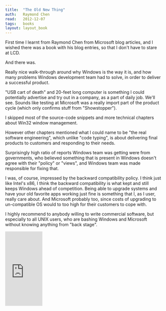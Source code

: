 ```yaml
---
title:	"The Old New Thing"
auth:	Raymond Chen
read:	2012-12-07
tags:	books
layout: layout_book
---
```





First time I learnt from Raymond Chen from Microsoft blog articles, and I
wished there was a book with his blog entries, so that I don't have to stare
at LCD.

And there was.

Really nice walk-through around why Windows is the way it is, and how many
problems Windows development team had to solve, in order to deliver a
successful product.

"USB cart of death" and 20-feet long computer is something I could
potentially advertise and try out in a company, as a part of daily job.
We'll see. Sounds like testing at Microsoft was a really import part of the
product cycle (which only confirms stuff from "Showstopper").

I skipped most of the source-code snippets and more technical chapters about
Win32 window management.

However other chapters mentioned what I could name to be "the real software
engineering", which unlike "code typing", is about delivering final products
to customers and responding to their needs.

Surprisingly high ratio of reports Windows team was getting were from
governments, who believed something that is present in Windows doesn't agree
with their "policy" or "views", and Windows team was made responsible for
fixing that.

I was, of course, impressed by the backward compatibility policy. I think
just like Intel's x86, I think the backward compatibility is what kept and
still keeps Windows ahead of competition. Being able to upgrade systems and
have your old favorite apps working just fine is something that I, as I
user, really care about. And Microsoft probably too, since costs of
upgrading to un-compatible OS would to too high for their customers to cope
with.

I highly recommend to anybody willing to write commercial software, but
especially to all UNIX users, who are bashing Windows and Microsoft without
knowing anything from "back stage".


<iframe src="http://rcm.amazon.com/e/cm?lt1=_blank&bc1=FFFFFF&IS2=1&npa=1&bg1=FFFFFF&fc1=000000&lc1=F90000&t=wojcadamkoszh-20&o=1&p=8&l=as4&m=amazon&f=ifr&ref=ss_til&asins=0321440307" style="width:120px;height:240px;" scrolling="no" marginwidth="0" marginheight="0" frameborder="0"></iframe>

